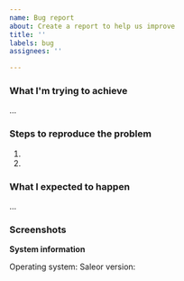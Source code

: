 ```yaml
---
name: Bug report
about: Create a report to help us improve
title: ''
labels: bug
assignees: ''

---
```


### What I'm trying to achieve
…

### Steps to reproduce the problem
1.
2.

### What I expected to happen
…

### Screenshots
<!-- If applicable, add screenshots to help explain your problem. -->

**System information**
<!-- Provide the version of Saleor or whether you're using it from the `master` branch. If using Saleor Dashboard or Storefront, provide their versions too. -->
Operating system:
Saleor version:
